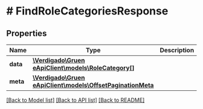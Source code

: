 # # FindRoleCategoriesResponse

## Properties

Name | Type | Description | Notes
------------ | ------------- | ------------- | -------------
**data** | [**\Verdigado\Gruen eApiClient\models\RoleCategory[]**](RoleCategory.md) |  |
**meta** | [**\Verdigado\Gruen eApiClient\models\OffsetPaginationMeta**](OffsetPaginationMeta.md) |  |

[[Back to Model list]](../../README.md#models) [[Back to API list]](../../README.md#endpoints) [[Back to README]](../../README.md)
